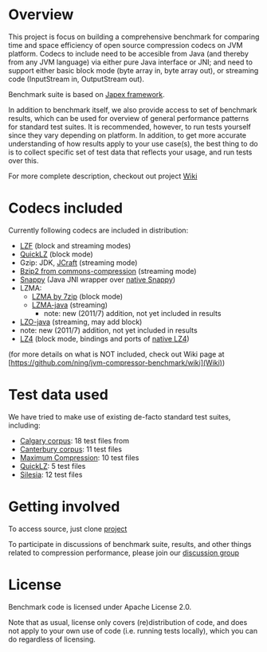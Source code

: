# Overview

This project is focus on building a comprehensive benchmark for comparing time and space efficiency of open source compression codecs on JVM platform.
Codecs to include need to be accesible from Java (and thereby from any JVM language) via either pure Java interface or JNI; and need to support either basic block mode (byte array in, byte array out), or streaming code (InputStream in, OutputStream out).

Benchmark suite is based on [Japex framework](http://japex.java.net/).

In addition to benchmark itself, we also provide access to set of benchmark results, which can be used for overview of general performance patterns for standard test suites. It is recommended, however, to run tests yourself since they vary depending on platform. In addition, to get more accurate understanding of how results apply to your use case(s), the best thing to do is to collect specific set of test data that reflects your usage, and run tests over this.

For more complete description, checkout out project [Wiki](https://github.com/ning/jvm-compressor-benchmark/wiki)

# Codecs included

Currently following codecs are included in distribution:

* [LZF](https://github.com/ning/compress) (block and streaming modes)
* [QuickLZ](http://www.quicklz.com/) (block mode)
* Gzip: JDK, [JCraft](http://www.jcraft.com/jzlib/) (streaming mode)
* [Bzip2 from commons-compression](http://commons.apache.org/compress/) (streaming mode)
* [Snappy](http://code.google.com/p/snappy-java/) (Java JNI wrapper over [native Snappy](http://code.google.com/p/snappy/))
* LZMA:
   * [LZMA by 7zip](http://www.7-zip.org/sdk.html) (block mode)
   * [LZMA-java](https://github.com/jponge/lzma-java) (streaming)
       * note: new (2011/7) addition,  not yet included in results
* [LZO-java](https://github.com/Karmasphere/lzo-java) (streaming, may add block)
 * note: new (2011/7) addition,  not yet included in results
* [LZ4](https://github.com/jpountz/lz4-java) (block mode, bindings and ports of [native LZ4](http://code.google.com/p/lz4/))

(for more details on what is NOT included, check out Wiki page at [https://github.com/ning/jvm-compressor-benchmark/wiki](Wiki))

# Test data used

We have tried to make use of existing de-facto standard test suites, including:

* [Calgary corpus](http://corpus.canterbury.ac.nz/descriptions/#calgary): 18 test files from
* [Canterbury corpus](http://corpus.canterbury.ac.nz/descriptions/#cantrbry): 11 test files
* [Maximum Compression](http://www.maximumcompression.com): 10 test files
* [QuickLZ](http://www.quicklz.com/bench.html): 5 test files
* [Silesia](http://sun.aei.polsl.pl/~sdeor/index.php?page=silesia): 12 test files

# Getting involved

To access source, just clone [project](https://github.com/ning/jvm-compressor-benchmark)

To participate in discussions of benchmark suite, results, and other things related to compression performance, please join our [discussion group](http://groups.google.com/group/jvm-compressor-benchmark)

# License

Benchmark code is licensed under Apache License 2.0.

Note that as usual, license only covers (re)distribution of code, and does not apply to your own use of code (i.e. running tests locally), which you can do regardless of licensing.
